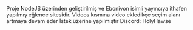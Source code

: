 Proje NodeJS üzerinden geliştirilmiş ve Ebonivon isimli yayıncıya ithafen yapılmış eğlence sitesidir. 
Videos kısmına video ekledikçe seçim alanı artmaya devam eder
İstek üzerine yapılmıştır
Discord: HolyHawse
